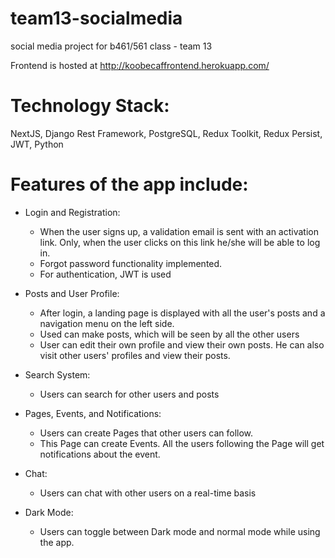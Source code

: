 # team13-socialmedia
social media project for b461/561 class - team 13

Frontend is hosted at http://koobecaffrontend.herokuapp.com/

# Technology Stack:

NextJS, Django Rest Framework, PostgreSQL, Redux Toolkit, Redux Persist, JWT, Python

# Features of the app include:

* Login and Registration:
  - When the user signs up, a validation email is sent with an activation link. Only, when the user clicks on this link he/she will be able to log in.
  - Forgot password functionality implemented.
  - For authentication, JWT is used

* Posts and User Profile:
  - After login, a landing page is displayed with all the user's posts and a navigation menu on the left side.
  - Used can make posts, which will be seen by all the other users
  - User can edit their own profile and view their own posts. He can also visit other users' profiles and view their posts.

* Search System:
  - Users can search for other users and posts

* Pages, Events, and Notifications:
  - Users can create Pages that other users can follow.
  - This Page can create Events. All the users following the Page will get notifications about the event. 

* Chat: 
  - Users can chat with other users on a real-time basis

* Dark Mode:
  - Users can toggle between Dark mode and normal mode while using the app.

